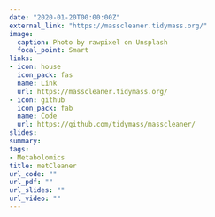 ```yaml
---
date: "2020-01-20T00:00:00Z"
external_link: "https://masscleaner.tidymass.org/"
image:
  caption: Photo by rawpixel on Unsplash
  focal_point: Smart
links:
- icon: house
  icon_pack: fas
  name: Link
  url: https://masscleaner.tidymass.org/
- icon: github
  icon_pack: fab
  name: Code
  url: https://github.com/tidymass/masscleaner/
slides: 
summary:
tags:
- Metabolomics
title: metCleaner
url_code: ""
url_pdf: ""
url_slides: ""
url_video: ""
---
```

